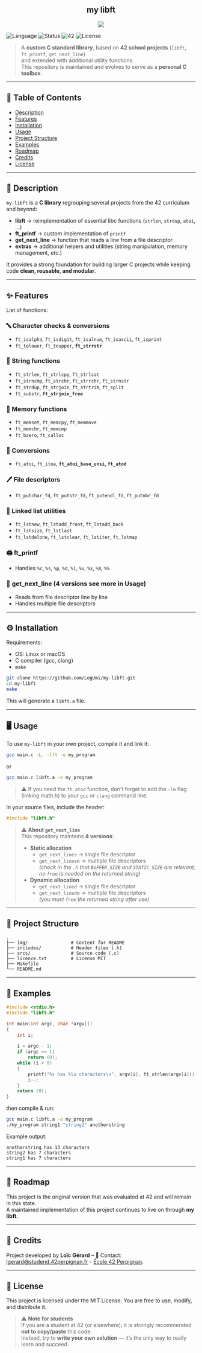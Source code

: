 
<div align="center">
  <h2>my libft</h2>
  <img src="./img/ma_libft.png"  />
  <br>
</div>

![Language](https://img.shields.io/badge/language-C-blue)
![Status](https://img.shields.io/badge/status-maintained-brightgreen)
![42](https://img.shields.io/badge/origin-42-black)
![License](https://img.shields.io/badge/license-MIT-yellow)

> A **custom C standard library**, based on **42 school projects** (`libft`, `ft_printf`, `get_next_line`)  
> and extended with additional utility functions.  
> This repository is maintained and evolves to serve as a **personal C toolbox**.

---

## 📖 Table of Contents
- [Description](#-description)
- [Features](#-features)
- [Installation](#%EF%B8%8F-installation)
- [Usage](#-usage)
- [Project Structure](#-project-structure)
- [Examples](#-examples)
- [Roadmap](#-roadmap)
- [Credits](#-credits)
- [License](#-license)

---

## 📝 Description
`my-libft` is a **C library** regrouping several projects from the 42 curriculum and beyond:  

- **libft** → reimplementation of essential libc functions (`strlen`, `strdup`, `atoi`, …)  
- **ft_printf** → custom implementation of `printf`  
- **get_next_line** → function that reads a line from a file descriptor  
- **extras** → additional helpers and utilities (string manipulation, memory management, etc.)  

It provides a strong foundation for building larger C projects while keeping code **clean, reusable, and modular**.

---

## ✨ Features
List of functions:

### 🔤 Character checks & conversions
- `ft_isalpha`, `ft_isdigit`, `ft_isalnum`, `ft_isascii`, `ft_isprint`
- `ft_tolower`, `ft_toupper`, **`ft_strrstr`**

### 🧵 String functions
- `ft_strlen`, `ft_strlcpy`, `ft_strlcat`
- `ft_strncmp`, `ft_strchr`, `ft_strrchr`, `ft_strnstr`
- `ft_strdup`, `ft_strjoin`, `ft_strtrim`, `ft_split`
- `ft_substr`, **`ft_strjoin_free`**

### 💾 Memory functions
- `ft_memset`, `ft_memcpy`, `ft_memmove`
- `ft_memchr`, `ft_memcmp`
- `ft_bzero`, `ft_calloc`

### 🔢 Conversions
- `ft_atoi`, `ft_itoa`, **`ft_atoi_base_unsi`**, **`ft_atod`**

### 🖊 File descriptors
- `ft_putchar_fd`, `ft_putstr_fd`, `ft_putendl_fd`, `ft_putnbr_fd`

### 🔗 Linked list utilities
- `ft_lstnew`, `ft_lstadd_front`, `ft_lstadd_back`
- `ft_lstsize`, `ft_lstlast`
- `ft_lstdelone`, `ft_lstclear`, `ft_lstiter`, `ft_lstmap`

### 🖨 **ft_printf**  
  - Handles `%c`, `%s`, `%p`, `%d`, `%i`, `%u`, `%x`, `%X`, `%%`  

### 📜 **get_next_line** (4 versions see more in Usage) 
  - Reads from file descriptor line by line  
  - Handles multiple file descriptors 
---

## ⚙️ Installation
Requirements:  
- OS: Linux or macOS  
- C compiler (gcc, clang)  
- `make`

```bash
git clone https://github.com/LogUmi/my-libft.git
cd my-libft
make
```
This will generate a `libft.a` file.

---

## 🖥 Usage
To use `my-libft` in your own project, compile it and link it:

```bash
gcc main.c -L. -lft -o my_program
```
or
```bash
gcc main.c libft.a -o my_program
```
> ⚠️ If you need the `ft_atod` function, don't forget to add the `-lm` flag (linking math.h) to your `gcc` or `clang` command line.

In your source files, include the header:

```c
#include "libft.h"
```
> ⚠️ **About `get_next_line`**  
> This repository maintains **4 versions**:  
> - **Static allocation**  
>   - `get_next_lines` → single file descriptor  
>   - `get_next_linesm` → multiple file descriptors  
>   *(check in the `.h` that `BUFFER_SIZE` and `STATIC_SIZE` are relevant; no `free` is needed on the returned string)*  
> - **Dynamic allocation**  
>   - `get_next_lined` → single file descriptor  
>   - `get_next_linedm` → multiple file descriptors  
>   *(you must `free` the returned string after use)*  

---

## 📂 Project Structure

```
.
├── img/                # Content for README
├── includes/           # Header files (.h)
├── srcs/               # Source code (.c)
├── licence.txt		    # License MIT
├── Makefile
└── README.md
```

---

## 🔎 Examples

```c
#include <stdio.h>
#include "libft.h"

int	main(int argc, char *argv[])
{
	int	i;
	
	i = argc - 1;
	if (argc <= 1)
		return (0);
	while (i > 0)
	{
		printf("%s has %lu characters\n", argv[i], ft_strlen(argv[i]));
		i--;
	}
	return (0);
}
```
then compile & run:
```bash
gcc main.c libft.a -o my_program
./my_program string1 "string2" anotherstring
```
Example output:
```
anotherstring has 13 characters
string2 has 7 characters
string1 has 7 characters
```

---

## 🚀 Roadmap
This project is the original version that was evaluated at 42 and will remain in this state.  
A maintained implementation of this project continues to live on through **my libft**.

---

## 👤 Credits
Project developed by **Loïc Gérard** – 📧 Contact: lgerard@studend.42perpignan.fr - [École 42 Perpignan](https://42perpignan.fr).

---

## 📜 License
This project is licensed under the MIT License. You are free to use, modify, and distribute it.

> ⚠️ **Note for students**  
> If you are a student at 42 (or elsewhere), it is strongly recommended **not to copy/paste** this code.  
> Instead, try to **write your own solution** — it’s the only way to really learn and succeed.
